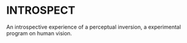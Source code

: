 # INTROSPECT
An introspective experience of a perceptual inversion, a experimental program on human vision.
